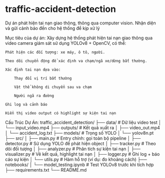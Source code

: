 # traffic-accident-detection
Dự án phát hiện tai nạn giao thông, thông qua computer vision. Nhận diện và gửi cảnh báo đến cho hệ thống để kịp xử lý 

Mục tiêu của dự án:
Xây dựng hệ thống phát hiện tai nạn giao thông qua video camera giám sát sử dụng YOLOv8 + OpenCV, có thể:

    Phát hiện các đối tượng: xe máy, ô tô, người.

    Theo dõi chuyển động để xác định va chạm/ngã xe/dừng bất thường.

    Xác định tai nạn dựa vào:

        Thay đổi vị trí bất thường

        Vật thể không di chuyển sau va chạm

        Người ngã ra đường

    Ghi log và cảnh báo

    Hiển thị video output có highlight sự kiện tai nạn

Cấu Trúc Dự Án:
traffic_accident_detection/
├── data/                         # Dữ liệu video test
│   └── input_video.mp4
├── outputs/                      # Kết quả xuất ra
│   ├── video_out.mp4
│   └── accident_log.txt
├── models/                       # Trọng số YOLO
│   └── yolov8n.pt
├── src/
│   ├── main.py                   # Entry chính: gọi toàn bộ pipeline
│   ├── detector.py               # Sử dụng YOLO để phát hiện object
│   ├── tracker.py                # Theo dõi đối tượng
│   ├── analyzer.py               # Phân tích sự kiện tai nạn
│   ├── visualizer.py             # Vẽ kết quả, highlight tai nạn
│   ├── logger.py                 # Ghi log + báo cáo sự kiện
│   └── utils.py                  # Hàm hỗ trợ (ví dụ: đo khoảng cách)
├── notebooks/
│   └── model_testing.ipynb       # Test YOLOv8 trước khi tích hợp
├── requirements.txt
└── README.md
